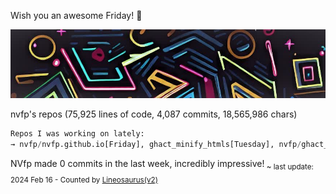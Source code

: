 Wish you an awesome Friday! 🌼

![banner](./assets/banner.jpg)

nvfp's repos (75,925 lines of code, 4,087 commits, 18,565,986 chars)

```python
Repos I was working on lately:
→ nvfp/nvfp.github.io[Friday], ghact_minify_htmls[Tuesday], nvfp/ghact_auto_permalink[January 22]
```

NVfp made 0 commits in the last week, incredibly impressive!<sub> ~ last update: 2024 Feb 16 - Counted by [Lineosaurus(v2)](https://github.com/Lineosaurus/Lineosaurus)</sub>